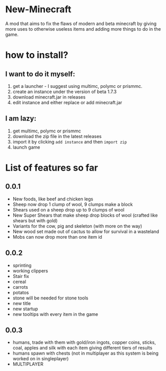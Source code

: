 # New-Minecraft
A mod that aims to fix the flaws of modern and beta minecraft by giving more uses to otherwise useless items and adding more things to do in the game.

# how to install?
## I want to do it myself: 
1) get a launcher - I suggest using multimc, polymc or prismmc.
2) create an instance under the version of beta 1.7.3
3) download minecraft.jar in releases
4) edit instance and either replace or add minecraft.jar 

## I am lazy:
1) get multimc, polymc or prismmc
2) download the zip file in the latest releases
3) import it by clicking `add instance` and then `import zip`
4) launch game
 
# List of features so far
## 0.0.1
* New foods, like beef and chicken legs
* Sheep now drop 1 clump of wool, 9 clumps make a block
* Shears used on a sheep drop up to 9 clumps of wool
* New Super Shears that make sheep drop blocks of wool (crafted like shears but with gold)
* Variants for the cow, pig and skeleton (with more on the way)
* New wood set made out of cactus to allow for survival in a wasteland
* Mobs can now drop more than one item id
## 0.0.2
* sprinting
* working clippers
* Stair fix
* cereal
* carrots
* potatos
* stone will be needed for stone tools
* new title
* new startup
* new tooltips with every item in the game

## 0.0.3
* humans, trade with them with gold/iron ingots, copper coins, sticks, coal, apples and silk with each item giving different tiers of results
* humans spawn with chests (not in multiplayer as this system is being worked on in singleplayer)
* MULTIPLAYER
